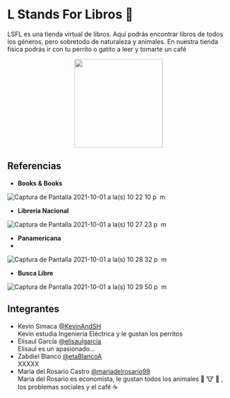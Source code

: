 
# L Stands For Libros 📕
LSFL es una tienda virtual de libros. Aquí podrás encontrar libros de todos los géneros, pero sobretodo de naturaleza y animales. En nuestra tienda física podrás ir con tu perrito o gatito a leer y tomarte un café <br />

<p align="center">
  <img src="https://user-images.githubusercontent.com/71073724/135700941-f38bb62e-2f9d-4109-9061-de8a134a89b5.png" width="200" height="200">
</p>

## Referencias
- <strong>Books & Books</strong> <br />

![Captura de Pantalla 2021-10-01 a la(s) 10 22 10 p  m](https://user-images.githubusercontent.com/71073724/135702070-f760e651-0e8d-4270-9a8f-d320e83d633f.png)

- <strong>Libreria Nacional</strong> <br />

![Captura de Pantalla 2021-10-01 a la(s) 10 27 23 p  m](https://user-images.githubusercontent.com/71073724/135702189-d2523a41-12f9-497e-af3a-d8da5db079a5.png)

- <strong>Panamericana</strong> <br />
-
![Captura de Pantalla 2021-10-01 a la(s) 10 28 32 p  m](https://user-images.githubusercontent.com/71073724/135702220-e6c1ecd9-2d7d-4951-8a72-4c1027525bd0.png)

- <strong>Busca Libre</strong> <br />

![Captura de Pantalla 2021-10-01 a la(s) 10 29 50 p  m](https://user-images.githubusercontent.com/71073724/135702241-9212a2a2-1b2e-4473-ac00-5ae6fcbb94e1.png)



## Integrantes
- Kevin Simaca [@KevinAndSH](https://github.com/KevinAndSH) <br />
Kevin estudia Ingeniería Eléctrica y le gustan los perritos
- Elisaul García [@elisaulgarcia](https://github.com/elisaulgarcia) <br />
Elisaul es un apasionado...
- Zabdiel Blanco [@etaBlancoA](https://github.com/ZetaBlancoA) <br />
XXXXX
- Maria del Rosario Castro [@mariadelrosario98](https://github.com/mariadelrosario98) <br />
Maria del Rosario es economista, le gustan todos los animales 🐤 🐮 🐷 , los problemas sociales y el café ☕️

